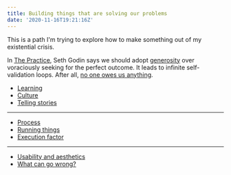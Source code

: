 ```yaml
---
title: Building things that are solving our problems
date: '2020-11-16T19:21:16Z'
---
```


This is a path I'm trying to explore how to make something out of my existential crisis.

In [The Practice](../books/the-practice), Seth Godin says we should adopt [generosity](./generosity) over voraciously seeking for the perfect outcome. It leads to infinite self-validation loops. After all, [no one owes us anything](./no-one-owes-us-anything).

- [Learning](./learning.md)
- [Culture](./culture.md)
- [Telling stories](./telling-stories.md)

---

- [Process](./process)
- [Running things](./running-things.md)
- [Execution factor](./execution-factor.md)

---

- [Usability and aesthetics](./usability-and-ashthetics.md)
- [What can go wrong?](./what-can-go-wrong.md)
